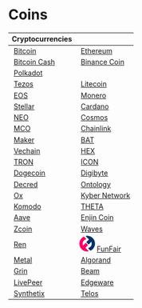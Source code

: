 # Coins

| Cryptocurrencies                                                                               |                                                                                                 |
| ---------------------------------------------------------------------------------------------- | ----------------------------------------------------------------------------------------------- |
| <img src=".gitbook/assets/btc.png" alt="" data-size="original"> [Bitcoin](coins/btc/)          | <img src=".gitbook/assets/eth.png" alt="" data-size="original"> [Ethereum](coins/overview-eth/) |
| <img src=".gitbook/assets/bch.png" alt="" data-size="original"> [Bitcoin Cash](coins/bch/)     | <img src=".gitbook/assets/bnb.png" alt="" data-size="original"> [Binance Coin](coins/bnb/)      |
| <img src=".gitbook/assets/dot.png" alt="" data-size="line"> [Polkadot](coins/polkadot-or-dot/) |                                                                                                 |
| <img src=".gitbook/assets/xtz.png" alt="" data-size="original"> [Tezos](coins/overview-xtz/)   | <img src=".gitbook/assets/ltc.png" alt="" data-size="original"> [Litecoin](coins/ltc/)          |
| <img src=".gitbook/assets/eos.png" alt="" data-size="original"> [EOS](coins/overview-eos/)     | <img src=".gitbook/assets/xmr.png" alt="" data-size="original"> [Monero](coins/overview-xmr/)   |
| <img src=".gitbook/assets/xlm.png" alt="" data-size="original"> [Stellar](coins/xlm/)          | <img src=".gitbook/assets/ada.png" alt="" data-size="original"> [Cardano](coins/overview-ada/)  |
| <img src=".gitbook/assets/neo.png" alt="" data-size="original"> [NEO](coins/overview-neo/)     | <img src=".gitbook/assets/atom.png" alt="" data-size="original"> [Cosmos](coins/atom/)          |
| <img src=".gitbook/assets/mco.png" alt="" data-size="original"> [MCO](coins/mco/)              | <img src=".gitbook/assets/link.png" alt="" data-size="original"> [Chainlink](coins/link.md)     |
| <img src=".gitbook/assets/mkr.png" alt="" data-size="original"> [Maker](coins/mkr.md)          | <img src=".gitbook/assets/bat.png" alt="" data-size="original"> [BAT](coins/bat.md)             |
| <img src=".gitbook/assets/vet.png" alt="" data-size="original"> [Vechain](coins/overview-vet/) | <img src=".gitbook/assets/hex.png" alt="" data-size="original"> [HEX](coins/overview-hex/)      |
| <img src=".gitbook/assets/trx.png" alt="" data-size="original"> [TRON](coins/overview-trx/)    | <img src=".gitbook/assets/icx.png" alt="" data-size="original"> [ICON](coins/overview-icx/)     |
| <img src=".gitbook/assets/doge.png" alt="" data-size="original"> [Dogecoin](coins/doge/)       | <img src=".gitbook/assets/dgb.png" alt="" data-size="original"> [Digibyte](coins/dgb.md)        |
| <img src=".gitbook/assets/dcr.png" alt="" data-size="original"> [Decred](coins/dcr/)           | <img src=".gitbook/assets/ont.png" alt="" data-size="original"> [Ontology](coins/ont/)          |
| <img src=".gitbook/assets/zrx.png" alt="" data-size="original"> [Ox](coins/zrx.md)             | <img src=".gitbook/assets/knc.png" alt="" data-size="original"> [Kyber Network](coins/knc.md)   |
| <img src=".gitbook/assets/kmd.png" alt="" data-size="original"> [Komodo](coins/kmd/)           | <img src=".gitbook/assets/theta.png" alt="" data-size="original"> [THETA](coins/theta/)         |
| <img src=".gitbook/assets/lend.png" alt="" data-size="original"> [Aave](coins/lend.md)         | <img src=".gitbook/assets/enj.png" alt="" data-size="original"> [Enjin Coin](coins/enj.md)      |
| <img src=".gitbook/assets/xzc.png" alt="" data-size="original"> [Zcoin](coins/xzc/)            | <img src=".gitbook/assets/waves.png" alt="" data-size="original"> [Waves](coins/waves/)         |
| <img src=".gitbook/assets/ren.png" alt="" data-size="original"> [Ren](coins/ren.md)            | <img src=".gitbook/assets/fun.png" alt="" data-size="original"> [FunFair](coins/fun.md)         |
| <img src=".gitbook/assets/mtl.png" alt="" data-size="original"> [Metal](coins/mtl.md)          | <img src=".gitbook/assets/algo.png" alt="" data-size="original"> [Algorand](coins/algo.md)      |
| <img src=".gitbook/assets/grin.png" alt="" data-size="original"> [Grin](coins/overview-grin/)  | <img src=".gitbook/assets/beam.png" alt="" data-size="original"> [Beam](coins/overview-beam/)   |
| <img src=".gitbook/assets/lpt.png" alt="" data-size="original"> [LivePeer](coins/lpt/)         | <img src=".gitbook/assets/edg.png" alt="" data-size="original"> [Edgeware](coins/edg/)          |
| <img src=".gitbook/assets/snx.png" alt="" data-size="original"> [Synthetix](coins/snx/)        | <img src=".gitbook/assets/tlos.png" alt="" data-size="original"> [Telos](coins/overview-tlos/)  |
